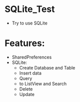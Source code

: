 # SQLite_Test
-  Try to use SQLite 


#  Features: 
-  SharedPreferences
-  SQLite:
   -   Create Database and Table
   -   Insert data
   -   Query
   -   to ListView and Search
   -   Delete
   -   Update
